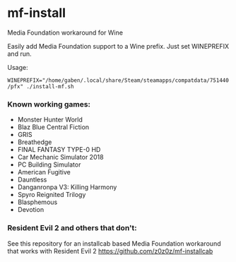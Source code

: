 # mf-install
Media Foundation workaround for Wine

Easily add Media Foundation support to a Wine prefix. Just set WINEPREFIX and run.

Usage:

`WINEPREFIX="/home/gaben/.local/share/Steam/steamapps/compatdata/751440/pfx" ./install-mf.sh`

### Known working games:

- Monster Hunter World
- Blaz Blue Central Fiction
- GRIS
- Breathedge
- FINAL FANTASY TYPE-0 HD
- Car Mechanic Simulator 2018
- PC Building Simulator
- American Fugitive
- Dauntless
- Danganronpa V3: Killing Harmony
- Spyro Reignited Trilogy
- Blasphemous
- Devotion

### Resident Evil 2 and others that don't:
See this repository for an installcab based Media Foundation workaround that works with Resident Evil 2 https://github.com/z0z0z/mf-installcab
